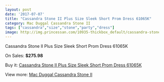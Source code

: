 ```yaml
---
layout: post
date: '2017-07-07'
title: "Cassandra Stone II Plus Size Sleek Short Prom Dress 61065K"
category: Mac Duggal Cassandra Stone II
tags: ["cassandra","size","stone","party","dress"]
image: http://img.princessan.com/10935-thickbox_default/cassandra-stone-ii-plus-size-sleek-short-prom-dress-61065k.jpg
---
```

Cassandra Stone II Plus Size Sleek Short Prom Dress 61065K

On Sales: **$275.98**
<a href="https://www.princessan.com/en/mac-duggal-cassandra-stone-ii/4918-cassandra-stone-ii-plus-size-sleek-short-prom-dress-61065k.html"><amp-img layout="responsive" width="600" height="600" src="//img.princessan.com/10935-thickbox_default/cassandra-stone-ii-plus-size-sleek-short-prom-dress-61065k.jpg" alt="Cassandra Stone II Plus Size Sleek Short Prom Dress 61065K 0" /></a>
<a href="https://www.princessan.com/en/mac-duggal-cassandra-stone-ii/4918-cassandra-stone-ii-plus-size-sleek-short-prom-dress-61065k.html"><amp-img layout="responsive" width="600" height="600" src="//img.princessan.com/20167-thickbox_default/cassandra-stone-ii-plus-size-sleek-short-prom-dress-61065k.jpg" alt="Cassandra Stone II Plus Size Sleek Short Prom Dress 61065K 1" /></a>

Buy it: [Cassandra Stone II Plus Size Sleek Short Prom Dress 61065K](https://www.princessan.com/en/mac-duggal-cassandra-stone-ii/4918-cassandra-stone-ii-plus-size-sleek-short-prom-dress-61065k.html "Cassandra Stone II Plus Size Sleek Short Prom Dress 61065K")

View more: [Mac Duggal Cassandra Stone II](https://www.princessan.com/en/38-mac-duggal-cassandra-stone-ii "Mac Duggal Cassandra Stone II")